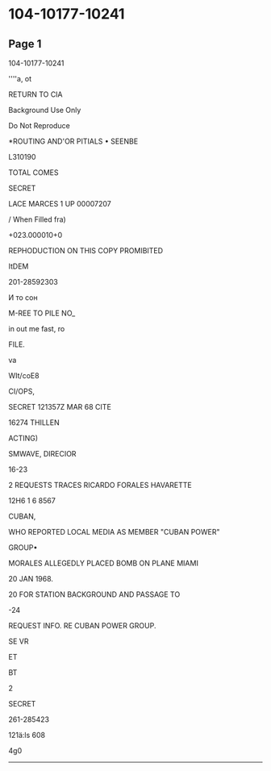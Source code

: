 # 104-10177-10241

## Page 1

104-10177-10241

''''a, ot

RETURN TO CIA

Background Use Only

Do Not Reproduce

*ROUTING AND'OR PITIALS • SEENBE

L310190

TOTAL COMES

SECRET

LACE MARCES 1 UP 00007207

/ When Filled fra)

+023.000010+0

REPHODUCTION ON THIS COPY PROMIBITED

ItDEM

201-28592303

И то сон

M-REE TO PILE NO_

in out me fast, ro

FILE.

va

WIt/coE8

CI/OPS,

SECRET 121357Z MAR 68 CITE

16274 THILLEN

ACTING)

SMWAVE, DIRECIOR

16-23

2 REQUESTS TRACES RICARDO FORALES HAVARETTE

12H6 1 6 8567

CUBAN,

WHO REPORTED LOCAL MEDIA AS MEMBER "CUBAN POWER"

GROUP•

MORALES ALLEGEDLY PLACED BOMB ON PLANE MIAMI

20 JAN 1968.

20 FOR STATION BACKGROUND AND PASSAGE TO

-24

REQUEST INFO. RE CUBAN POWER GROUP.

SE VR

ET

BT

2

SECRET

261-285423

121ä:ls 608

4g0

---


